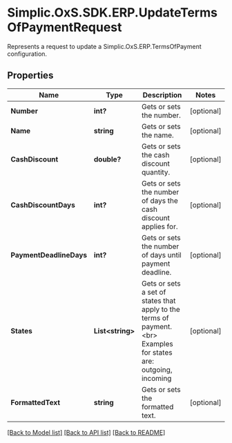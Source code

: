 # Simplic.OxS.SDK.ERP.UpdateTermsOfPaymentRequest
Represents a request to update a Simplic.OxS.ERP.TermsOfPayment configuration.

## Properties

Name | Type | Description | Notes
------------ | ------------- | ------------- | -------------
**Number** | **int?** | Gets or sets the number. | [optional] 
**Name** | **string** | Gets or sets the name. | [optional] 
**CashDiscount** | **double?** | Gets or sets the cash discount quantity. | [optional] 
**CashDiscountDays** | **int?** | Gets or sets the number of days the cash discount applies for. | [optional] 
**PaymentDeadlineDays** | **int?** | Gets or sets the number of days until payment deadline. | [optional] 
**States** | **List&lt;string&gt;** | Gets or sets a set of states that apply to the terms of payment.  &lt;br&gt;  Examples for states are: outgoing, incoming   | [optional] 
**FormattedText** | **string** | Gets or sets the formatted text. | [optional] 

[[Back to Model list]](../README.md#documentation-for-models) [[Back to API list]](../README.md#documentation-for-api-endpoints) [[Back to README]](../README.md)

